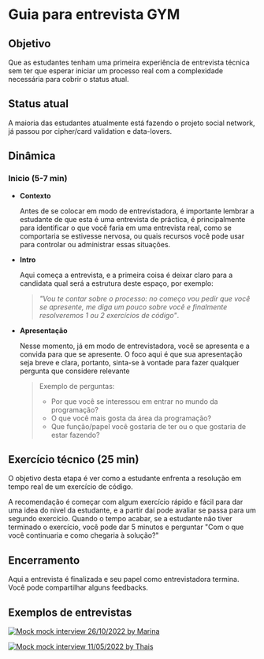 # Guia para entrevista GYM

## Objetivo

Que as estudantes tenham uma primeira experiência de entrevista técnica sem ter
que esperar iniciar um processo real
com a complexidade necessária para cobrir o status atual.

## Status atual

A maioria das estudantes atualmente está fazendo o projeto social network, já
passou por cipher/card validation e data-lovers.

## Dinâmica

### Inicio (5-7 min)

- **Contexto**

  Antes de se colocar em modo de entrevistadora, é importante lembrar a
  estudante de que esta é uma entrevista de práctica, é principalmente para
  identificar o que você faria em uma entrevista real, como se comportaria se estivesse
  nervosa, ou quais recursos você pode usar para controlar ou administrar essas situações.

- **Intro**

  Aqui começa a entrevista, e a primeira coisa é deixar claro para a candidata
  qual será a estrutura deste espaço, por exemplo:
  
  > _"Vou te contar sobre o processo: no começo vou pedir que você se apresente,
me diga um pouco sobre você e finalmente resolveremos 1 ou 2 exercícios de código"_.

- **Apresentação**

  Nesse momento, já em modo de entrevistadora, você se apresenta e a convida para
  que se apresente. O foco aqui é que sua apresentação seja breve e clara,
  portanto, sinta-se à vontade para fazer qualquer pergunta que considere relevante
  
  > Exemplo de perguntas:
  >
  > - Por que você se interessou em entrar no mundo da programação?
  > - O que você mais gosta da área da programação?
  > - Que função/papel você gostaria de ter ou o que gostaria de estar fazendo?
  
## Exercício técnico (25 min)

  O objetivo desta etapa é ver como a estudante enfrenta a
  resolução em tempo real de um exercício de código.
  
  A recomendação é começar com algum exercício rápido e fácil para dar uma idea do
  nivel da estudante, e a partir daí pode avaliar se passa para um segundo exercício.
  Quando o tempo acabar, se a estudante não tiver terminado o exercício, você pode
  dar 5 minutos e perguntar "Com o que você continuaria e como chegaria à solução?"
  
## Encerramento
  
Aqui a entrevista é finalizada e seu papel como entrevistadora termina.
Você pode compartilhar alguns feedbacks.

## Exemplos de entrevistas

[![Mock mock interview 26/10/2022 by Marina](https://img.youtube.com/vi/AybAbA4_Xg0/0.jpg)](https://youtu.be/AybAbA4_Xg0)

[![Mock mock interview 11/05/2022 by Thais](https://img.youtube.com/vi/hTau4gdt7Fs/0.jpg)](https://youtu.be/hTau4gdt7Fs)
